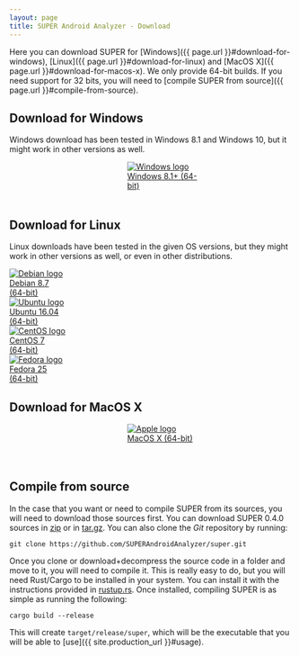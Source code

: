 ```yaml
---
layout: page
title: SUPER Android Analyzer - Download
---
```

Here you can download SUPER for [Windows]({{ page.url }}#download-for-windows),
[Linux]({{ page.url }}#download-for-linux) and [MacOS X]({{ page.url }}#download-for-macos-x). We
only provide 64-bit builds. If you need support for 32 bits, you will need to
[compile SUPER from source]({{ page.url }}#compile-from-source).

## Download for Windows

Windows download has been tested in Windows 8.1 and Windows 10, but it might work in other versions
as well.

<div class="download" style="margin-left:15em;width:10em;height:5em"><a href="https://github.com/SUPERAndroidAnalyzer/super/releases/download/0.4.0/super-analyzer-0.4.0-windows-x86_64.exe" title="Download SUPER for Windows"><img src="{{ site.url }}/assets/os_logos/windows.svg" alt="Windows logo"><br>Windows 8.1+ (64-bit)</a></div>

<div style="clear:both;"></div>

## Download for Linux

Linux downloads have been tested in the given OS versions, but they might work in other versions as
well, or even in other distributions.

<div class="download" style="margin-left:0"><a href="https://github.com/SUPERAndroidAnalyzer/super/releases/download/0.4.0/super-analyzer_0.4.0_debian_amd64.deb" title="Download SUPER for Debian"><img src="{{ site.url }}/assets/os_logos/debian.svg" alt="Debian logo"><br>Debian 8.7<br>(64-bit)</a></div>

<div class="download"><a href="https://github.com/SUPERAndroidAnalyzer/super/releases/download/0.4.0/super-analyzer_0.4.0_ubuntu_amd64.deb" title="Download SUPER for Ubuntu"><img src="{{ site.url }}/assets/os_logos/ubuntu.svg" alt="Ubuntu logo"><br>Ubuntu 16.04<br>(64-bit)</a></div>

<div class="download"><a href="https://github.com/SUPERAndroidAnalyzer/super/releases/download/0.4.0/super-analyzer-0.4.0-1.el7.centos.x86_64.rpm" title="Download SUPER for CentOS"><img src="{{ site.url }}/assets/os_logos/centos.svg" alt="CentOS logo"><br>CentOS 7<br>(64-bit)</a></div>

<div class="download"><a href="https://github.com/SUPERAndroidAnalyzer/super/releases/download/0.4.0/super-analyzer-0.4.0-1.fc25.x86_64.rpm" title="Download SUPER for Fedora"><img src="{{ site.url }}/assets/os_logos/fedora.svg" alt="Fedora logo"><br>Fedora 25<br>(64-bit)</a></div>

<div style="clear:both;"></div>

## Download for MacOS X

<div class="download" style="margin-left:15em;width:10em;height:5em"><a href="https://github.com/SUPERAndroidAnalyzer/super/releases/download/0.4.0/super-analyzer_0.4.0_macosx_x86_64.pkg" title="Download SUPER for MacOS X"><img src="{{ site.url }}/assets/os_logos/macos.svg" alt="Apple logo"><br>MacOS X (64-bit)</a></div>

<div style="clear:both;"></div>

## Compile from source

In the case that you want or need to compile SUPER from its sources, you will need to download
those sources first. You can download SUPER 0.4.0 sources in
[zip](https://github.com/SUPERAndroidAnalyzer/super/archive/0.4.0.zip) or in
[tar.gz](https://github.com/SUPERAndroidAnalyzer/super/archive/0.4.0.tar.gz). You can also clone
the *Git* repository by running:

```
git clone https://github.com/SUPERAndroidAnalyzer/super.git
```

Once you clone or download+decompress the source code in a folder and move to it, you will need to
compile it. This is really easy to do, but you will need Rust/Cargo to be installed in your system.
You can install it with the instructions provided in [rustup.rs](https://rustup.rs/). Once
installed, compiling SUPER is as simple as running the following:

```
cargo build --release
```

This will create `target/release/super`, which will be the executable that you will be able to
[use]({{ site.production_url }}#usage).
